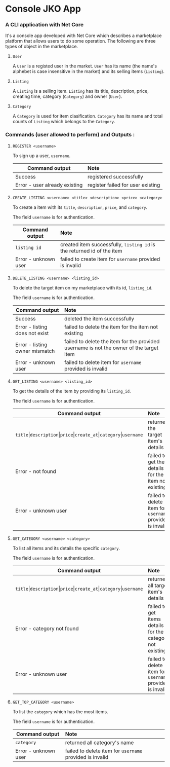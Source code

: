 # Console JKO App

### A CLI application with Net Core

  It's a console app developed with Net Core which describes a marketplace platform that allows users to do some operation.
  The following are three types of object in the marketplace.
  
  1. `User`
  
      A `User` is a registed user in the market. 
      `User` has its name (the name's alphebet is case insensitive in the market) and its selling items (`Listing`).
      
  2. `Listing`
  
      A `Listing` is a selling item.
      `Listing` has its title, description, price, creating time, category (`Category`) and owner (`User`).
      
  3. `Category`
  
      A `Category` is used for item clasification.
      `Category` has its name and total counts of `Listing` which belongs to the `Category`.
  
### Commands (user allowed to perform) and Outputs :

  1. `REGISTER <username>`
      
      To sign up a user, `username`.
  
      Command output                    | Note  
      ----------------------------      |:-----
      Success                           | registered successfully 
      Error - user already existing     | register failed for user existing 
      
      
        
  2. `CREATE_LISTING <username> <title> <description> <price> <category>` 
      
      To create a item with its `title`, `description`, `price`, and `category`.
      
      The field `username` is for authentication.
    
      
      Command output                    | Note  
      ----------------------------      |:-----
      `listing id`                      | created item successfully, `listing id` is the returned id of the item
      Error - unknown user              | failed to create item for `username` provided is invalid
        
        
  3. `DELETE_LISTING <username> <listing_id>`
  
      To delete the target item on my marketplace with its id, `listing_id`.
      
      The field `username` is for authentication.
      
       Command output                    | Note  
      ----------------------------      |:-----
      Success                           | deleted the item successfully 
      Error - listing does not exist    | failed to delete the item for the item not existing
      Error - listing owner mismatch    | failed to delete the item for the provided username is not the owner of the target item
      Error - unknown user              | failed to delete item for `username` provided is invalid
  
  4. `GET_LISTING <username> <listing_id>`
  
      To get the details of the item by providing its `listing_id`.
      
      The field `username` is for authentication.
  
       Command output                                                                           | Note  
      ------------------------------------------------------------------------------------      |:-----
      `title`\|`description`\|`price`\|`create_at`\|`category`\|`username`                      | returned the target item's details
      Error - not found                                                                         | failed to get the details for the item not existing
      Error - unknown user                                                                      | failed to delete item for `username` provided is invalid
  
  5. `GET_CATEGORY <username> <category>`
      
      To list all items and its details the specific `category`.
      
      The field `username` is for authentication.
      
       Command output                                                                           | Note  
      ------------------------------------------------------------------------------------      |:-----
      `title`\|`description`\|`price`\|`create_at`\|`category`\|`username`                      | returned all target item's details
      Error - category not found                                                                | failed to get items details for the category not existing
      Error - unknown user                      | failed to delete item for `username` provided is invalid
  
  6. `GET_TOP_CATEGORY <username>`
  
      To list the `category` which has the most items.
      
      The field `username` is for authentication.
      
       Command output                                                                           | Note  
      ------------------------------------------------------------------------------------      |:-----
      `category`                  | returned all category's name 
      Error - unknown user                      | failed to delete item for `username` provided is invalid
      

    
